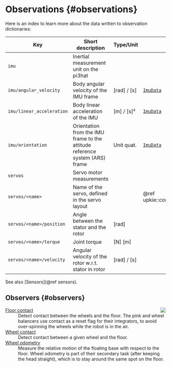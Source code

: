 # Observations {#observations}

Here is an index to learn more about the data written to observation dictionaries:

| Key | Short description | Type/Unit | Details |
|-----|-------------------|-----------|---------|
| `imu` | Inertial measurement unit on the pi3hat | | |
| `imu/angular_velocity` | Body angular velocity of the IMU frame | [rad] / [s] | [`ImuData`](https://upkie.github.io/vulp/structvulp_1_1actuation_1_1ImuData.html) |
| `imu/linear_acceleration` | Body linear acceleration of the IMU | [m] / [s]² | [`ImuData`](https://upkie.github.io/vulp/structvulp_1_1actuation_1_1ImuData.html) |
| `imu/orientation` | Orientation from the IMU frame to the attitude reference system (ARS) frame | Unit quat. | [`ImuData`](https://upkie.github.io/vulp/structvulp_1_1actuation_1_1ImuData.html) |
| `servos` | Servo motor measurements | | |
| `servos/<name>` | Name of the servo, defined in the servo layout | | @ref upkie::config::servo_layout |
| `servos/<name>/position` | Angle between the stator and the rotor | [rad] | |
| `servos/<name>/torque`   | Joint torque | [N] [m] | |
| `servos/<name>/velocity` | Angular velocity of the rotor w.r.t. stator in rotor | [rad] / [s] | |

See also [Sensors](@ref sensors).

## Observers {#observers}

<img src="https://upkie.github.io/upkie/observers.png" align="right">

<dl>
  <dt><a href="https://upkie.github.io/upkie/classupkie_1_1observers_1_1FloorContact.html#details">Floor contact</a></dt>
  <dd>Detect contact between the wheels and the floor. The pink and wheel balancers use contact as a reset flag for their integrators, to avoid over-spinning the wheels while the robot is in the air.</dd>

  <dt><a href="https://upkie.github.io/upkie/classupkie_1_1observers_1_1WheelContact.html#details">Wheel contact</a></dt>
  <dd>Detect contact between a given wheel and the floor.</dd>

  <dt><a href="https://upkie.github.io/upkie/classupkie_1_1observers_1_1WheelOdometry.html#details">Wheel odometry</a></dt>
  <dd>Measure the relative motion of the floating base with respect to the floor. Wheel odometry is part of their secondary task (after keeping the head straight), which is to stay around the same spot on the floor.</dd>
</dl>

